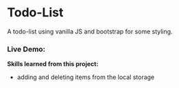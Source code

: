 # Todo-List
A todo-list using vanilla JS and bootstrap for some styling.

<h3> Live Demo: </h3>

<b>Skills learned from this project:</b>
- adding and deleting items from the local storage


